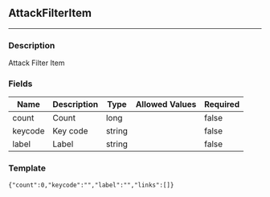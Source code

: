 ## AttackFilterItem
---
### Description
Attack Filter Item
### Fields
| Name | Description | Type | Allowed Values | Required |
| ---- | ----------- | ---- | -------------- | -------- |
| count | Count | long |  | false |
| keycode | Key code | string |  | false |
| label | Label | string |  | false |
### Template
```
{"count":0,"keycode":"","label":"","links":[]}
```

